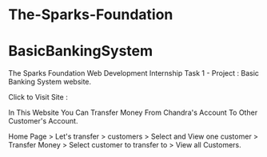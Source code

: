 # The-Sparks-Foundation
# BasicBankingSystem

The Sparks Foundation Web Development Internship Task 1 - Project : Basic Banking System website.

Click to Visit Site :              

In This Website You Can Transfer Money From Chandra's Account To Other Customer's Account.
 
Home Page > Let's transfer > customers > Select and View one customer > Transfer Money > Select customer to transfer to > View all Customers.
